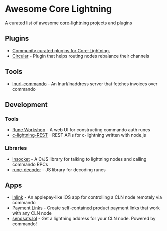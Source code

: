 
# Awesome Core Lightning

A curated list of awesome [core-lightning][cln] projects and plugins

## Plugins

* [Community curated plugins for Core-Lightning.][lightningd-plugins]
* [Circular][circular] - Plugin that helps routing nodes rebalance their channels

## Tools

* [lnurl-commando][lnurl-commando] - An lnurl/lnaddress server that fetches invoices over commando

## Development

### Tools

* [Rune Workshop][rune-workshop] - A web UI for constructing commando auth runes
* [c-lightning-REST][cln-rest] - REST APIs for c-lightning written with node.js

### Libraries

* [lnsocket][lnsocket] - A C/JS library for talking to lightning nodes and calling commando RPCs
* [rune-decoder][rune-decoder] - JS library for decoding runes

## Apps

* [lnlink][lnlink] - An applepay-like iOS app for controlling a CLN node remotely via commando
* [Payment Links][payment-links] - Create self-contained product payment links that work with any CLN node
* [sendsats.lol][sendsats] - Get a lightning address for your CLN node. Powered by commando!



[cln]: https://github.com/ElementsProject/lightning
[lnurl-commando]: https://github.com/jb55/lnurl-commando
[lnlink]: https://lnlink.app
[rune-decoder]: https://github.com/clams-tech/rune-decoder
[payment-links]: http://lnlink.org
[circular]: https://github.com/giovannizotta/circular
[cln-rest]: https://github.com/Ride-The-Lightning/c-lightning-REST
[lightningd-plugins]: https://github.com/lightningd/plugins
[lnsocket]: https://github.com/jb55/lnsocket
[rune-workshop]: https://jb55.com/runes
[sendsats]: https://sendsats.lol
